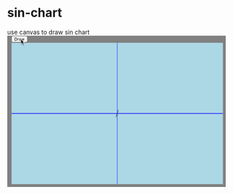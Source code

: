 # sin-chart
use canvas to draw sin chart
![recording](https://github.com/swordrain/sin-chart/blob/master/recording.gif)
